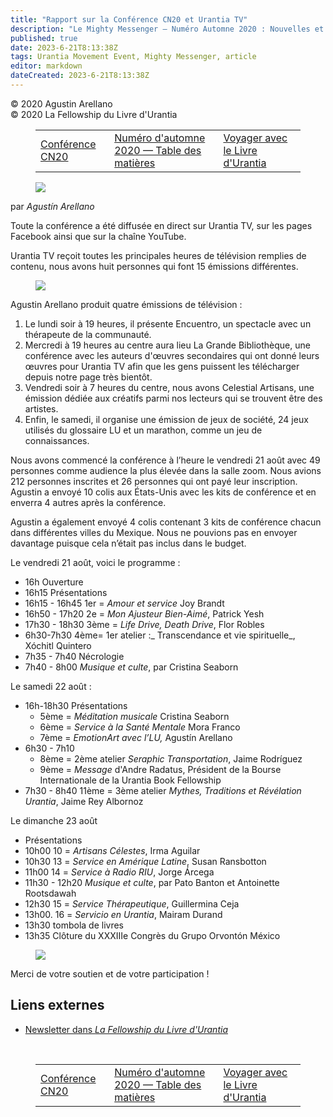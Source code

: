 ```yaml
---
title: "Rapport sur la Conférence CN20 et Urantia TV"
description: "Le Mighty Messenger — Numéro Automne 2020 : Nouvelles et opinions pour les lecteurs du Livre d'Urantia"
published: true
date: 2023-6-21T8:13:38Z
tags: Urantia Movement Event, Mighty Messenger, article
editor: markdown
dateCreated: 2023-6-21T8:13:38Z
---
```


<p class="v-card v-sheet theme--light grey lighten-3 px-2">© 2020 Agustin Arellano<br>© 2020 La Fellowship du Livre d'Urantia</p>
<figure class="table chapter-navigator">
  <table>
    <tbody>
      <tr>
        <td>
        <a href="/fr/article/Joy_Brandt/CN20_Conference">
          <span class="mdi mdi-arrow-left-drop-circle"></span><span class="pl-2">Conférence CN20</span>
        </a>
        </td>
        <td>
        <a href="/fr/index/articles_mighty_messenger#numéro-d'automne-2020">
          <span class="mdi mdi-book-open-variant"></span><span class="pl-2">Numéro d'automne 2020 — Table des matières</span>
        </a>
        </td>
        <td>
        <a href="/fr/article/Dolores_Nice/Travels_with_the_Urantia_Book">
          <span class="pr-2">Voyager avec le Livre d'Urantia</span><span class="mdi mdi-arrow-right-drop-circle"></span>
        </a>
        </td>
      </tr>
    </tbody>
  </table>
</figure>



<figure id="Figure_1" class="image urantiapedia image-style-align-left">
<img src="/image/article/The_Mighty_Messenger/2020_Fall/040.jpg">
</figure>

par _Agustín Arellano_

Toute la conférence a été diffusée en direct sur Urantia TV, sur les pages Facebook ainsi que sur la chaîne YouTube.

Urantia TV reçoit toutes les principales heures de télévision remplies de contenu, nous avons huit personnes qui font 15 émissions différentes.

<figure id="Figure_2" class="image urantiapedia image-style-align-right">
<img src="/image/article/The_Mighty_Messenger/2020_Fall/041.jpg">
</figure>

Agustin Arellano produit quatre émissions de télévision :

1. Le lundi soir à 19 heures, il présente Encuentro, un spectacle avec un thérapeute de la communauté.
2. Mercredi à 19 heures au centre aura lieu La Grande Bibliothèque, une conférence avec les auteurs d'œuvres secondaires qui ont donné leurs œuvres pour Urantia TV afin que les gens puissent les télécharger depuis notre page très bientôt.
3. Vendredi soir à 7 heures du centre, nous avons Celestial Artisans, une émission dédiée aux créatifs parmi nos lecteurs qui se trouvent être des artistes.
4. Enfin, le samedi, il organise une émission de jeux de société, 24 jeux utilisés du glossaire LU et un marathon, comme un jeu de connaissances.

Nous avons commencé la conférence à l’heure le vendredi 21 août avec 49 personnes comme audience la plus élevée dans la salle zoom. Nous avions 212 personnes inscrites et 26 personnes qui ont payé leur inscription. Agustin a envoyé 10 colis aux États-Unis avec les kits de conférence et en enverra 4 autres après la conférence.

Agustin a également envoyé 4 colis contenant 3 kits de conférence chacun dans différentes villes du Mexique. Nous ne pouvions pas en envoyer davantage puisque cela n’était pas inclus dans le budget.

Le vendredi 21 août, voici le programme :
- 16h Ouverture
- 16h15 Présentations
- 16h15 - 16h45 1er = _Amour et service_ Joy Brandt
- 16h50 - 17h20 2e = _Mon Ajusteur Bien-Aimé_, Patrick Yesh
- 17h30 - 18h30 3ème = _Life Drive, Death Drive_, Flor Robles
- 6h30-7h30 4ème= 1er atelier :_ Transcendance et vie spirituelle_, Xóchitl Quintero
- 7h35 - 7h40 Nécrologie
- 7h40 - 8h00 _Musique et culte_, par Cristina Seaborn

Le samedi 22 août :
- 16h-18h30 Présentations
	- 5ème = _Méditation musicale_ Cristina Seaborn
	- 6ème = _Service à la Santé Mentale_ Mora Franco
	- 7ème = _EmotionArt avec l’LU,_ Agustín Arellano
- 6h30 - 7h10 
	- 8ème = 2ème atelier _Seraphic Transportation_, Jaime Rodríguez
	- 9ème = _Message_ d'Andre Radatus, Président de la Bourse Internationale de la Urantia Book Fellowship
- 7h30 - 8h40 11ème = 3ème atelier _Mythes, Traditions et Révélation Urantia_, Jaime Rey Albornoz

Le dimanche 23 août
- Présentations
- 10h00 10 = _Artisans Célestes_, Irma Aguilar 
- 10h30 13 = _Service en Amérique Latine_, Susan Ransbotton
- 11h00 14 = _Service à Radio RIU_, Jorge Árcega
- 11h30 - 12h20 _Musique et culte_, par Pato Banton et Antoinette Rootsdawah
- 12h30 15 = _Service Thérapeutique_, Guillermina Ceja
- 13h00. 16 = _Servicio en Urantia_, Mairam Durand
- 13h30 tombola de livres
- 13h35 Clôture du XXXIIIe Congrès du Grupo Orvontón México

<figure id="Figure_3" class="image urantiapedia">
<img src="/image/article/The_Mighty_Messenger/2020_Fall/042.jpg">
</figure>

Merci de votre soutien et de votre participation !

## Liens externes

* [Newsletter dans _La Fellowship du Livre d'Urantia_](https://assetrepository.urantiabook.org/AssetRepository/Communications/Mighty-Messenger/MMFall20.pdf)

<br>



<figure class="table chapter-navigator">
  <table>
    <tbody>
      <tr>
        <td>
        <a href="/fr/article/Joy_Brandt/CN20_Conference">
          <span class="mdi mdi-arrow-left-drop-circle"></span><span class="pl-2">Conférence CN20</span>
        </a>
        </td>
        <td>
        <a href="/fr/index/articles_mighty_messenger#numéro-d'automne-2020">
          <span class="mdi mdi-book-open-variant"></span><span class="pl-2">Numéro d'automne 2020 — Table des matières</span>
        </a>
        </td>
        <td>
        <a href="/fr/article/Dolores_Nice/Travels_with_the_Urantia_Book">
          <span class="pr-2">Voyager avec le Livre d'Urantia</span><span class="mdi mdi-arrow-right-drop-circle"></span>
        </a>
        </td>
      </tr>
    </tbody>
  </table>
</figure>
